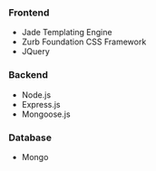 
### Frontend

* Jade Templating Engine
* Zurb Foundation CSS Framework
* JQuery

### Backend

* Node.js
* Express.js
* Mongoose.js

### Database

* Mongo
